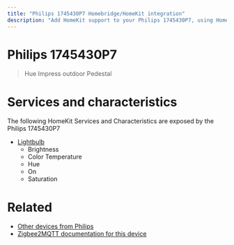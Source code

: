 ```yaml
---
title: "Philips 1745430P7 Homebridge/HomeKit integration"
description: "Add HomeKit support to your Philips 1745430P7, using Homebridge, Zigbee2MQTT and homebridge-z2m."
---
```

<!---
This file has been GENERATED using src/docgen/docgen.ts
DO NOT EDIT THIS FILE MANUALLY!
-->
# Philips 1745430P7
> Hue Impress outdoor Pedestal


# Services and characteristics
The following HomeKit Services and Characteristics are exposed by
the Philips 1745430P7

* [Lightbulb](../../light.md)
  * Brightness
  * Color Temperature
  * Hue
  * On
  * Saturation


# Related
* [Other devices from Philips](../index.md#philips)
* [Zigbee2MQTT documentation for this device](https://www.zigbee2mqtt.io/devices/1745430P7.html)